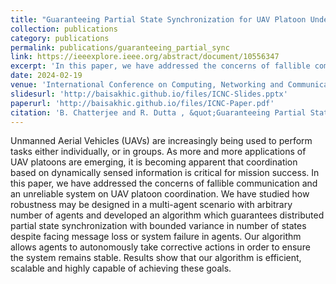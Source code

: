 ```yaml
---
title: "Guaranteeing Partial State Synchronization for UAV Platoon Under Message or UAV Loss"
collection: publications
category: publications
permalink: publications/guaranteeing_partial_sync
link: https://ieeexplore.ieee.org/abstract/document/10556347
excerpt: 'In this paper, we have addressed the concerns of fallible communication and an unreliable system on UAV platoon coordination. We have studied how robustness may be designed in a multi-agent scenario with an arbitrary number of agents and then developed an algorithm which guarantees distributed partial state synchronization with bounded variance in number of states despite facing message loss or system failure in agents.'
date: 2024-02-19
venue: 'International Conference on Computing, Networking and Communications (ICNC)'
slidesurl: 'http://baisakhic.github.io/files/ICNC-Slides.pptx'
paperurl: 'http://baisakhic.github.io/files/ICNC-Paper.pdf'
citation: 'B. Chatterjee and R. Dutta , &quot;Guaranteeing Partial State Synchronization for UAV Platoon Under Message or UAV Loss,&quot; <i>2024 International Conference on Computing, Networking and Communications (ICNC), Big Island, HI, USA, 2024, pp. 215-220,</i> doi: 10.1109/ICNC59896.2024.10556347.'
---
```


Unmanned Aerial Vehicles (UAVs) are increasingly being used to perform tasks either individually, or in groups. As more and more applications of UAV platoons are emerging, it is becoming apparent that coordination based on dynamically sensed information is critical for mission success. In this paper, we have addressed the concerns of fallible communication and an unreliable system on UAV platoon coordination. We have studied how robustness may be designed in a multi-agent scenario with arbitrary number of agents and developed an algorithm which guarantees distributed partial state synchronization with bounded variance in number of states despite facing message loss or system failure in agents. Our algorithm allows agents to autonomously take corrective actions in order to ensure the system remains stable. Results show that our algorithm is efficient, scalable and highly capable of achieving these goals.